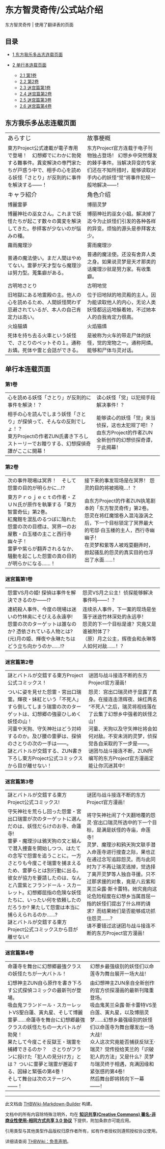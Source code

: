 # 东方智灵奇传/公式站介绍

<!-- source html: G:\repos\THBWiki-Markdown-Builder\THBWikiMarkdown\Temp\main\f\ff\ns0%3A%E4%B8%9C%E6%96%B9%E6%99%BA%E7%81%B5%E5%A5%87%E4%BC%A0%2F%E5%85%AC%E5%BC%8F%E7%AB%99%E4%BB%8B%E7%BB%8D.html -->

东方智灵奇传 | 使用了翻译表的页面

  
  

  

## 目录

- [1 东方我乐多丛志连载页面](#东方我乐多丛志连载页面)
- [2 单行本连载页面](#单行本连载页面)

  - [2.1 第1卷](#第1卷)
  - [2.2 第2卷](#第2卷)
  - [2.3 迷宫篇第1卷](#迷宫篇第1卷)
  - [2.4 迷宫篇第2卷](#迷宫篇第2卷)
  - [2.5 迷宫篇第3卷](#迷宫篇第3卷)
  - [2.6 迷宫篇第4卷](#迷宫篇第4卷)







## 东方我乐多丛志连载页面

<table><tbody><tr class="tt-content-header" id="东方我乐多丛志连载页面-1" data-pos="&#91;&quot;\u4e1c\u65b9\u6211\u4e50\u591a\u4e1b\u5fd7\u8fde\u8f7d\u9875\u9762&quot;,1&#93;"><td class="tt-jah" lang="ja"><div class="poem"><big>あらすじ</big></div></td><td class="tt-zhh" lang="zh"><div class="poem"><big>故事梗概</big></div></td></tr><tr class="tt-content" id="东方我乐多丛志连载页面-2" data-pos="&#91;&quot;\u4e1c\u65b9\u6211\u4e50\u591a\u4e1b\u5fd7\u8fde\u8f7d\u9875\u9762&quot;,2&#93;"><td class="tt-ja" lang="ja"><div class="poem">東方Project公式連載が電子専用で登場！　幻想郷でにわかに勃発する難事件。異変解決の専門家たちが戸惑う中で、相手の心を読める妖怪「さとり」が反則的に事件を解決する――！</div></td><td class="tt-zh" lang="zh"><div class="poem">东方Project官方连载于电子刊物独占登场！ 幻想乡中突然爆发的棘手事件。当解决异变的专家们还在不知所措时，能够读取对手内心的妖怪“觉”将事件犯规一般地解决——！</div></td></tr><tr class="tt-content-header" id="东方我乐多丛志连载页面-3" data-pos="&#91;&quot;\u4e1c\u65b9\u6211\u4e50\u591a\u4e1b\u5fd7\u8fde\u8f7d\u9875\u9762&quot;,3&#93;"><td class="tt-jah" lang="ja"><div class="poem"><big>キャラ紹介</big></div></td><td class="tt-zhh" lang="zh"><div class="poem"><big>角色介绍</big></div></td></tr><tr class="tt-content-header" id="东方我乐多丛志连载页面-4" data-pos="&#91;&quot;\u4e1c\u65b9\u6211\u4e50\u591a\u4e1b\u5fd7\u8fde\u8f7d\u9875\u9762&quot;,4&#93;"><td class="tt-jah" lang="ja"><div class="poem">博麗霊夢</div></td><td class="tt-zhh" lang="zh"><div class="poem">博丽灵梦</div></td></tr><tr class="tt-content" id="东方我乐多丛志连载页面-5" data-pos="&#91;&quot;\u4e1c\u65b9\u6211\u4e50\u591a\u4e1b\u5fd7\u8fde\u8f7d\u9875\u9762&quot;,5&#93;"><td class="tt-ja" lang="ja"><div class="poem">博麗神社の巫女さん。これまで妖怪たちが起こす数々の異変を解決してきた。参拝客が少ないのが悩みの種。</div></td><td class="tt-zh" lang="zh"><div class="poem">博丽神社的巫女小姐。解决掉了迄今为止妖怪们引发的各种各样的异变。烦恼的源头是参拜客太少。</div></td></tr><tr class="tt-content-header" id="东方我乐多丛志连载页面-6" data-pos="&#91;&quot;\u4e1c\u65b9\u6211\u4e50\u591a\u4e1b\u5fd7\u8fde\u8f7d\u9875\u9762&quot;,6&#93;"><td class="tt-jah" lang="ja"><div class="poem">霧雨魔理沙</div></td><td class="tt-zhh" lang="zh"><div class="poem">雾雨魔理沙</div></td></tr><tr class="tt-content" id="东方我乐多丛志连载页面-7" data-pos="&#91;&quot;\u4e1c\u65b9\u6211\u4e50\u591a\u4e1b\u5fd7\u8fde\u8f7d\u9875\u9762&quot;,7&#93;"><td class="tt-ja" lang="ja"><div class="poem">普通の魔法使い。まだ人間はやめてない。霊夢が天才型なら魔理沙は努力型。蒐集癖がある。</div></td><td class="tt-zh" lang="zh"><div class="poem">普通的魔法使。还没有舍弃人类之身。如果说灵梦是天才那类的话魔理沙就是努力家。有收集癖。</div></td></tr><tr class="tt-content-header" id="东方我乐多丛志连载页面-8" data-pos="&#91;&quot;\u4e1c\u65b9\u6211\u4e50\u591a\u4e1b\u5fd7\u8fde\u8f7d\u9875\u9762&quot;,8&#93;"><td class="tt-jah" lang="ja"><div class="poem">古明地さとり</div></td><td class="tt-zhh" lang="zh"><div class="poem">古明地觉</div></td></tr><tr class="tt-content" id="东方我乐多丛志连载页面-9" data-pos="&#91;&quot;\u4e1c\u65b9\u6211\u4e50\u591a\u4e1b\u5fd7\u8fde\u8f7d\u9875\u9762&quot;,9&#93;"><td class="tt-ja" lang="ja"><div class="poem">旧地獄にある地霊殿の主。他人の心を読めるため、人間妖怪問わず忌避されているが、本人の自己肯定力は高い。</div></td><td class="tt-zh" lang="zh"><div class="poem">位于旧地狱的地灵殿的主人。因为能读取他人的内心，无论人类妖怪都远远地躲着她，不过她本人的自我肯定力很高。</div></td></tr><tr class="tt-content-header" id="东方我乐多丛志连载页面-10" data-pos="&#91;&quot;\u4e1c\u65b9\u6211\u4e50\u591a\u4e1b\u5fd7\u8fde\u8f7d\u9875\u9762&quot;,10&#93;"><td class="tt-jah" lang="ja"><div class="poem">火焔猫燐</div></td><td class="tt-zhh" lang="zh"><div class="poem">火焰猫燐</div></td></tr><tr class="tt-content" id="东方我乐多丛志连载页面-11" data-pos="&#91;&quot;\u4e1c\u65b9\u6211\u4e50\u591a\u4e1b\u5fd7\u8fde\u8f7d\u9875\u9762&quot;,11&#93;"><td class="tt-ja" lang="ja"><div class="poem">死体を持ち去る火車という妖怪で、さとりのペットその１。通称お燐。死体や霊と会話ができる。</div></td><td class="tt-zh" lang="zh"><div class="poem">是被称为火车的带走尸体的妖怪，觉的宠物之一。通称阿燐。能够和尸体与灵对话。</div></td></tr></tbody></table>


## 单行本连载页面
### 第1卷

<table><tbody><tr class="tt-content-header" id="第1卷-1" data-pos="&#91;&quot;\u7b2c1\u5377&quot;,1&#93;"><td class="tt-jah" lang="ja"><div class="poem">心を読める妖怪「さとり」が反則的に事件を解決！？</div></td><td class="tt-zhh" lang="zh"><div class="poem">读心妖怪「觉」以犯规手段解决事件！？</div></td></tr><tr class="tt-content" id="第1卷-2" data-pos="&#91;&quot;\u7b2c1\u5377&quot;,2&#93;"><td class="tt-ja" lang="ja"><div class="poem">相手の心を読んでしまう妖怪「さとり」が探偵って、そんなの反則でしょ！？<br>東方Projectの作者ZUN氏書き下ろしストーリーでお贈りする、幻想探偵奇譚がここに開幕！</div></td><td class="tt-zh" lang="zh"><div class="poem">能够读心的妖怪「觉」来当侦探，这也太犯规了吧！？<br>由东方Project的作者ZUN全新创作的幻想侦探奇谭，于此揭幕！</div></td></tr></tbody></table>


### 第2卷

<table><tbody><tr class="tt-content-header" id="第2卷-1" data-pos="&#91;&quot;\u7b2c2\u5377&quot;,1&#93;"><td class="tt-jah" lang="ja"><div class="poem">次の事件現場は冥界！　そして怨霊の目的が明らかに…!?</div></td><td class="tt-zhh" lang="zh"><div class="poem">接下来的事发现场是在冥界！ 怨灵的目的将被揭晓…！？</div></td></tr><tr class="tt-content" id="第2卷-2" data-pos="&#91;&quot;\u7b2c2\u5377&quot;,2&#93;"><td class="tt-ja" lang="ja"><div class="poem">東方Ｐｒｏｊｅｃｔの作者・ＺＵＮ氏が原作を執筆する「東方智霊奇伝」第2巻。<br>紅魔館を混乱のるつぼに陥れた怨霊の次の目標は、冥界一のお屋敷・白玉楼の主こと西行寺幽々子！<br>霊夢や紫らが翻弄されるなか、騒動を起こした怨霊の真の目的が明らかになる……！</div></td><td class="tt-zh" lang="zh"><div class="poem">由东方Project的作者ZUN执笔剧本的「东方智灵奇传」第2卷。<br>怨灵在将红魔馆卷入混沌漩涡之后，下一个目标锁定了冥界最大的宅邸·白玉楼的主人，西行寺幽幽子！<br>在灵梦和紫等人被戏耍翻弄时，掀起骚乱的怨灵的真实目的也浮出了水面……！</div></td></tr></tbody></table>


### 迷宫篇第1卷

<table><tbody><tr class="tt-content-header" id="迷宫篇第1卷-1" data-pos="&#91;&quot;\u8ff7\u5bab\u7bc7\u7b2c1\u5377&quot;,1&#93;"><td class="tt-jah" lang="ja"><div class="poem">怨霊VS月の姫! 探偵は事件を解決できるのか――!?</div></td><td class="tt-zhh" lang="zh"><div class="poem">怨灵VS月之公主！侦探能够解决事件吗——！？</div></td></tr><tr class="tt-content" id="迷宫篇第1卷-2" data-pos="&#91;&quot;\u8ff7\u5bab\u7bc7\u7b2c1\u5377&quot;,2&#93;"><td class="tt-ja" lang="ja"><div class="poem">連続殺人事件、今度の現場は迷いの竹林奥にそびえる永遠亭!<br>怨霊の次のターゲットは誰なのか? 憑依されている人物とは?<br>(元)月の姫、輝夜や永琳たちはどう立ち向かうのか……!?</div></td><td class="tt-zh" lang="zh"><div class="poem">连续杀人事件，下一案的现场是坐落于迷途竹林深处的永远亭！<br>怨灵的下一个目标是谁？究竟又是谁被附体了？<br>（原）月之公主，辉夜会和永琳等人如何对敌……！？</div></td></tr></tbody></table>


### 迷宫篇第2卷

<table><tbody><tr class="tt-content-header" id="迷宫篇第2卷-1" data-pos="&#91;&quot;\u8ff7\u5bab\u7bc7\u7b2c2\u5377&quot;,1&#93;"><td class="tt-jah" lang="ja"><div class="poem">謎とバトルが交錯する東方Project公式コミックス！</div></td><td class="tt-zhh" lang="zh"><div class="poem">谜团与战斗接连不断的东方Project官方漫画！</div></td></tr><tr class="tt-content" id="迷宫篇第2卷-2" data-pos="&#91;&quot;\u8ff7\u5bab\u7bc7\u7b2c2\u5377&quot;,2&#93;"><td class="tt-ja" lang="ja"><div class="poem">ついに姿を見せた怨霊・宮出口瑞霊。輝夜・妹紅という「不死人」すら倒してしまう瑞霊の次のターゲットは、幻想郷の強豪ひしめく妖怪の山！<br>河童や天狗、守矢神社はどう対峙するのか。及び腰の霊夢は、探偵のさとりの次の一手は――。<br>謎とバトルが交錯する、ZUN書き下ろし東方Project公式コミックスから目が離せない！</div></td><td class="tt-zh" lang="zh"><div class="poem">怨灵：宫出口瑞灵终于显露了真身。在接连击溃辉夜、妹红两名“不死人”之后，瑞灵将视线落在了云集了幻想乡中强者的妖怪之山！<br>河童、天狗以及守矢神社将会如何对敌。不安未消的灵梦，侦探觉各自采取的下一步是——。<br>谜团与战斗接连不断，ZUN所编写的东方Project官方漫画定能让你沉迷其中！</div></td></tr></tbody></table>


### 迷宫篇第3卷

<table><tbody><tr class="tt-content-header" id="迷宫篇第3卷-1" data-pos="&#91;&quot;\u8ff7\u5bab\u7bc7\u7b2c3\u5377&quot;,1&#93;"><td class="tt-jah" lang="ja"><div class="poem">謎とバトルが交錯する東方Project公式コミックス!</div></td><td class="tt-zhh" lang="zh"><div class="poem">谜团与战斗接连不断的东方Project官方漫画！</div></td></tr><tr class="tt-content" id="迷宫篇第3卷-2" data-pos="&#91;&quot;\u8ff7\u5bab\u7bc7\u7b2c3\u5377&quot;,2&#93;"><td class="tt-ja" lang="ja"><div class="poem">守矢神社を荒らし回った怨霊・宮出口瑞霊が次のターゲットに選んだのは、妖怪だらけのお寺、命蓮寺!<br>霊夢・魔理沙は鴉天狗の文と組んで潜入捜査を開始しつつ、はたての念写で怨霊を追うことに。一方さとりも今度こそ瑞霊を捕まえるため、霊夢らとは別行動に出る。彼女が協力を要請したのは、なんと八雲紫とフランドール・スカーレット。幻想郷屈指の危険な妖怪たちに、いったい何を依頼したのだろうか? 果たして怨霊は本当に捕らえられるのか……?<br>謎とバトルが交錯する東方Project公式コミックスから目が離せない!</div></td><td class="tt-zh" lang="zh"><div class="poem">将守矢神社闹了个天翻地覆的怨灵·宫出口瑞灵所选中的下一个目标，是满是妖怪的寺庙，命莲寺！<br>灵梦、魔理沙和鸦天狗文联手潜入命莲寺进行搜查之际，果也正在通过念写追踪怨灵。而与此同时为了不再让瑞灵逃掉，觉选择了离开灵梦等人独自寻援。只不过那求援的对象，竟是八云紫和芙兰朵露·斯卡蕾特。她究竟向这论危险程度在幻想乡当属首屈一指的妖怪们提出了什么样的请求？而结果她们是否能够成功抓住怨灵……？<br>请不要错过这谜团与战斗接连不断的东方Project官方漫画！</div></td></tr></tbody></table>


### 迷宫篇第4卷

<table><tbody><tr class="tt-content-header" id="迷宫篇第4卷-1" data-pos="&#91;&quot;\u8ff7\u5bab\u7bc7\u7b2c4\u5377&quot;,1&#93;"><td class="tt-jah" lang="ja"><div class="poem">命蓮寺を舞台に幻想郷最強クラスの妖怪たちが一大バトル！</div></td><td class="tt-zhh" lang="zh"><div class="poem">幻想乡最强级别的妖怪们以命莲寺为舞台展开一场大战！</div></td></tr><tr class="tt-content" id="迷宫篇第4卷-2" data-pos="&#91;&quot;\u8ff7\u5bab\u7bc7\u7b2c4\u5377&quot;,2&#93;"><td class="tt-ja" lang="ja"><div class="poem">幻想神主ZUN自ら原作を書き下ろす公式探偵コミックの最新刊が登場。<br>吸血鬼フランドール・スカーレットVS聖白蓮、寅丸星、そして博麗霊夢……命蓮寺を舞台に幻想郷最強クラスの妖怪たちの一大バトルが勃発！<br>果たして今度こそ反獄王・瑞霊を捕縛できるのか？　さとりがフランに授けた「犯人の見分け方」とは？ ついに霊夢と瑞霊が邂逅する、因縁と緊張の第4巻！<br>そして舞台は次のステージへ――！</div></td><td class="tt-zh" lang="zh"><div class="poem">由幻想神主ZUN亲自全新创作的官方侦探漫画的最新刊隆重登场。<br>吸血鬼芙兰朵露·斯卡蕾特VS圣白莲、寅丸星，以及博丽灵梦……幻想乡最强级别的妖怪们以命莲寺为舞台爆发出一场大战！<br>众人这次究竟能否捕获反狱王·瑞灵？觉传授给芙兰的「识破犯人的方法」又是什么？灵梦与瑞灵终于相遇，充满因缘和紧张感的第4卷！<br>然后舞台即将转向下一幕——！</div></td></tr></tbody></table>


  
  

  





---

此文档由 [THBWiki-Markdown-Builder](https://github.com/Delsin-Yu/THBWiki-Markdown-Builder) 构建。

文档中的所有内容除特殊注明外，均在 [**知识共享(Creative Commons) 署名-非商业性使用-相同方式共享 3.0 协议**](https://creativecommons.org/licenses/by-sa/3.0/deed.zh-hans) 下提供，附加条款亦可能应用。

引用类型与其他类型作品版权归原作者所有，如有作者授权则遵照授权协议使用。

详细请查阅 [THBWiki：免责声明](https://thbwiki.cc/THBWiki:%E5%85%8D%E8%B4%A3%E5%A3%B0%E6%98%8E)。

